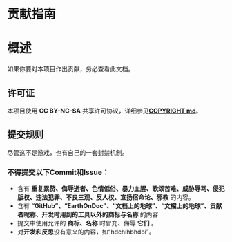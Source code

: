 # 贡献指南

# 概述

如果你要对本项目作出贡献，务必查看此文档。

## 许可证

本项目使用 **CC BY-NC-SA** 共享许可协议，详细参见[**COPYRIGHT md**](COPYRIGHT.md)。

## 提交规则

尽管这不是游戏，也有自己的一套封禁机制。

### 不得提交以下Commit和Issue：

- 含有 **重复累赘、侮辱逝者、色情低俗、暴力血腥、歌颂苦难、威胁辱骂、侵犯版权、违法犯罪、不良三观、反人权、宣扬宿命论、邪教** 的内容。
- 含有 **“GitHub”、“EarthOnDoc”、“文档上的地球”、“文檔上的地球”、贡献者昵称、开发时用到的工具以外的商标与名称** 的内容
- 提交中使用允许的 **商标、名称** 时冒充、侮辱 **它们** 。
- 对**开发和反思**没有意义的内容，如“hdchihbhdoi”。
